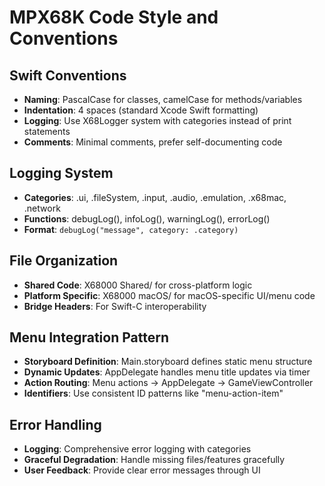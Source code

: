 # MPX68K Code Style and Conventions

## Swift Conventions
- **Naming**: PascalCase for classes, camelCase for methods/variables
- **Indentation**: 4 spaces (standard Xcode Swift formatting)
- **Logging**: Use X68Logger system with categories instead of print statements
- **Comments**: Minimal comments, prefer self-documenting code

## Logging System
- **Categories**: .ui, .fileSystem, .input, .audio, .emulation, .x68mac, .network
- **Functions**: debugLog(), infoLog(), warningLog(), errorLog()
- **Format**: `debugLog("message", category: .category)`

## File Organization
- **Shared Code**: X68000 Shared/ for cross-platform logic
- **Platform Specific**: X68000 macOS/ for macOS-specific UI/menu code
- **Bridge Headers**: For Swift-C interoperability

## Menu Integration Pattern
- **Storyboard Definition**: Main.storyboard defines static menu structure
- **Dynamic Updates**: AppDelegate handles menu title updates via timer
- **Action Routing**: Menu actions → AppDelegate → GameViewController
- **Identifiers**: Use consistent ID patterns like "menu-action-item"

## Error Handling
- **Logging**: Comprehensive error logging with categories
- **Graceful Degradation**: Handle missing files/features gracefully
- **User Feedback**: Provide clear error messages through UI